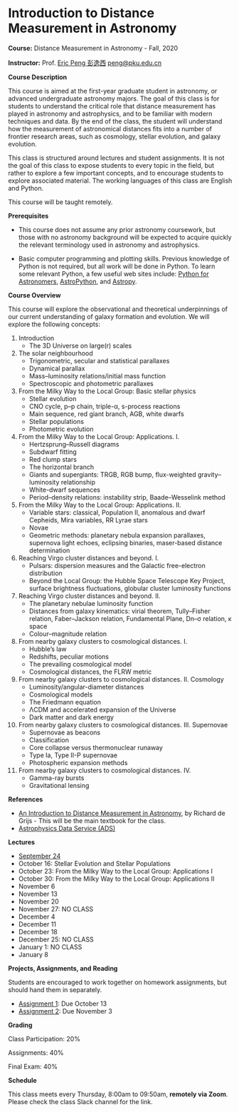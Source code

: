 # Introduction to Distance Measurement in Astronomy

**Course:** Distance Measurement in Astronomy - Fall, 2020

**Instructor:** Prof. [Eric Peng 彭逸西](http://kiaa.pku.edu.cn/~peng) <peng@pku.edu.cn>

**Course Description**


This course is aimed at the first-year graduate student in astronomy, or advanced undergraduate astronomy majors. The goal of this class is for students to understand the critical role that distance measurement has played in astronomy and astrophysics, and to be familiar with modern techniques and data. By the end of the class, the student will understand how the measurement of astronomical distances fits into a number of frontier research areas, such as cosmology, stellar evolution, and galaxy evolution.

This class is structured around lectures and student assignments. It is not the goal of this class to expose students to every topic in the field, but rather to explore a few important concepts, and to encourage students to explore associated material. The working languages of this class are English and Python.

This course will be taught remotely.

**Prerequisites**


   * This course does not assume any prior astronomy coursework, but those with no astronomy background will be expected to acquire quickly the relevant terminology used in astronomy and astrophysics.

   * Basic computer programming and plotting skills. Previous knowledge of Python is not required, but all work will be done in Python. To learn some relevant Python, a few useful web sites include: [Python for Astronomers](https://python4astronomers.github.io), [AstroPython](http://www.astropython.org/), and [Astropy](http://www.astropy.org/).

**Course Overview**

This course will explore the observational and theoretical underpinnings of our current understanding of galaxy formation and evolution. We will explore the following concepts:

1. Introduction
    * The 3D Universe on large(r) scales
2. The solar neighbourhood
    * Trigonometric, secular and statistical parallaxes
    * Dynamical parallax
    * Mass–luminosity relations/initial mass function
    * Spectroscopic and photometric parallaxes
3. From the Milky Way to the Local Group: Basic stellar physics
    * Stellar evolution
    * CNO cycle, p–p chain, triple-α, s-process reactions
    * Main sequence, red giant branch, AGB, white dwarfs
    * Stellar populations
    * Photometric evolution
4. From the Milky Way to the Local Group: Applications. I.
    * Hertzsprung–Russell diagrams
    * Subdwarf fitting
    * Red clump stars
    * The horizontal branch
    * Giants and supergiants: TRGB, RGB bump, flux-weighted gravity– luminosity relationship
    * White-dwarf sequences
    * Period–density relations: instability strip, Baade–Wesselink method
5. From the Milky Way to the Local Group: Applications. II.
    * Variable stars: classical, Population II, anomalous and dwarf Cepheids, Mira variables, RR Lyrae stars
    * Novae
    * Geometric methods: planetary nebula expansion parallaxes, supernova light echoes, eclipsing binaries, maser-based distance determination
6. Reaching Virgo cluster distances and beyond. I.
    * Pulsars: dispersion measures and the Galactic free-electron distribution
    * Beyond the Local Group: the Hubble Space Telescope Key Project, surface brightness fluctuations, globular cluster luminosity functions
7. Reaching Virgo cluster distances and beyond. II.
    * The planetary nebulae luminosity function
    * Distances from galaxy kinematics: virial theorem, Tully–Fisher relation, Faber–Jackson relation, Fundamental Plane, Dn–σ relation, κ space
    * Colour–magnitude relation
8. From nearby galaxy clusters to cosmological distances. I.
    * Hubble’s law
    * Redshifts, peculiar motions
    * The prevailing cosmological model
    * Cosmological distances, the FLRW metric
9. From nearby galaxy clusters to cosmological distances. II. Cosmology
    * Luminosity/angular-diameter distances
    * Cosmological models
    * The Friedmann equation
    * ΛCDM and accelerated expansion of the Universe
    * Dark matter and dark energy
10. From nearby galaxy clusters to cosmological distances. III. Supernovae
    * Supernovae as beacons
    * Classification
    * Core collapse versus thermonuclear runaway
    * Type Ia, Type II-P supernovae
    * Photospheric expansion methods
11. From nearby galaxy clusters to cosmological distances. IV.
    * Gamma-ray bursts
    * Gravitational lensing

**References**
   * [An Introduction to Distance Measurement in Astronomy](https://www.wiley.com/en-us/An+Introduction+to+Distance+Measurement+in+Astronomy-p-9780470511800), by Richard de Grijs - This will be the main textbook for the class.
   * [Astrophysics Data Service (ADS)](http://ui.adsabs.harvard.edu/)

**Lectures**

* [September 24](https://kavli.pku.edu.cn/~peng/teaching/distances20/Distances1-2-2020.pdf)
* October 16: Stellar Evolution and Stellar Populations
* October 23: From the Milky Way to the Local Group: Applications I
* October 30: From the Milky Way to the Local Group: Applications II
* November 6
* November 13
* November 20
* November 27: NO CLASS
* December 4
* December 11
* December 18
* December 25: NO CLASS
* January 1: NO CLASS
* January 8

<!--* [October 15](https://kiaa.pku.edu.cn/~peng/teaching/distances19/Distances02-2019.pdf)-->

<!--* [October 22](https://kiaa.pku.edu.cn/~peng/teaching/distances19/Distances04a-2019.pdf)
* [October 29](https://kiaa.pku.edu.cn/~peng/teaching/distances19/Distances04b-2019.pdf)
* [November 5](https://kiaa.pku.edu.cn/~peng/teaching/distances19/Distances05a-2019.pdf)
* October 22: [Part 1](https://kiaa.pku.edu.cn/~peng/teaching/distances19/Distances05b-2019.pdf), [Part 2](https://kiaa.pku.edu.cn/~peng/teaching/distances19/Distances06-2019.pdf)
* [November 8 (3pm)](https://kiaa.pku.edu.cn/~peng/teaching/distances19/Distances07-2019.pdf)
* November 12 : [Part 1](https://kiaa.pku.edu.cn/~peng/teaching/distances19/Distances08-2019.pdf), [Part 2](https://kiaa.pku.edu.cn/~peng/teaching/distances19/Distances09-2019.pdf), [Part 3](https://kiaa.pku.edu.cn/~peng/teaching/distances19/Distances10-2019.pdf), [Part 4](https://kiaa.pku.edu.cn/~peng/teaching/distances19/Distances11-2019.pdf)-->

**Projects, Assignments, and Reading**

Students are encouraged to work together on homework assignments, but should hand them in separately.

* [Assignment 1](https://github.com/ewpeng/PKUdistances20/blob/master/Assignment01.md): Due October 13
* [Assignment 2](https://github.com/ewpeng/PKUdistances20/blob/master/Assignment02.md): Due November 3
<!-- * [Assignment 3](https://github.com/ewpeng/PKUdistances20/blob/master/Assignment03.md): Due December 6
-->

**Grading**

Class Participation: 20%

Assignments: 40%

Final Exam: 40%

**Schedule**

This class meets every Thursday, 8:00am to 09:50am, **remotely via Zoom**. Please check the class Slack channel for the link.
